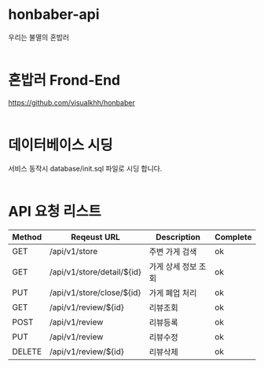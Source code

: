 # honbaber-api
우리는 불멸의 혼밥러
<br/><br/>
# 혼밥러 Frond-End
https://github.com/visualkhh/honbaber
<br/><br/>
# 데이터베이스 시딩
서비스 동작시 database/init.sql 파일로 시딩 합니다.
<br/><br/>
# API 요청 리스트
Method | Reqeust URL | Description | Complete
----|----|----|----
GET | /api/v1/store | 주변 가게 검색 | ok
GET | /api/v1/store/detail/${id} | 가게 상세 정보 조회 | ok
PUT | /api/v1/store/close/${id} | 가게 폐업 처리 | ok 
GET | /api/v1/review/${id} | 리뷰조회 | ok
POST | /api/v1/review | 리뷰등록 | ok
PUT | /api/v1/review | 리뷰수정 | ok
DELETE | /api/v1/review/${id} | 리뷰삭제 | ok
